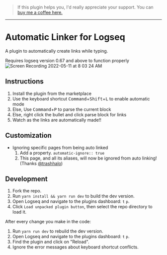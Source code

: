 > If this plugin helps you, I'd really appreciate your support. You can [buy me a coffee here. ](https://www.buymeacoffee.com/sawhney17)

---

# Automatic Linker for Logseq

A plugin to automatically create links while typing.

Requires logseq version 0.67 and above to function properly
![Screen Recording 2022-05-11 at 8 03 24 AM](https://user-images.githubusercontent.com/80150109/167770331-a89d9939-888f-466c-9738-29daa263e724.gif)

## Instructions

1. Install the plugin from the marketplace
2. Use the keyboard shortcut <kbd>Command</kbd>+<kbd>Shift</kbd>+<kbd>L</kbd> to enable automatic mode
3. Else, Use <kbd>Command</kbd>+<kbd>P</kbd> to parse the current block
4. Else, right click the bullet and click parse block for links
5. Watch as the links are automatically made!!

## Customization

- Ignoring specific pages from being auto linked
  1. Add a property. `automatic-ignore:: true`
  2. This page, and all its aliases, will now be ignored from auto linking! (Thanks [@trashhalo](https://github.com/trashhalo))

## Development

1. Fork the repo.
2. Run `yarn install && yarn run dev` to build the dev version.
3. Open Logseq and navigate to the plugins dashboard: `t` `p`.
4. Click `Load unpacked plugin button`, then select the repo directory to load it.

After every change you make in the code:

1. Run `yarn run dev` to rebuild the dev version.
2. Open Logseq and navigate to the plugins dashboard: `t` `p`.
3. Find the plugin and click on "Reload".
4. Ignore the error messages about keyboard shortcut conflicts.
